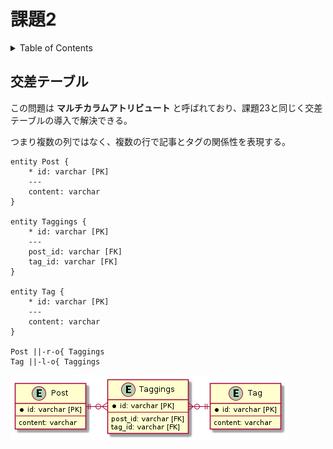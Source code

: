 # 課題2

<!-- START doctoc generated TOC please keep comment here to allow auto update -->
<!-- DON'T EDIT THIS SECTION, INSTEAD RE-RUN doctoc TO UPDATE -->
<details>
<summary>Table of Contents</summary>

- [交差テーブル](#%E4%BA%A4%E5%B7%AE%E3%83%86%E3%83%BC%E3%83%96%E3%83%AB)

</details>
<!-- END doctoc generated TOC please keep comment here to allow auto update -->

## 交差テーブル

この問題は **マルチカラムアトリビュート** と呼ばれており、課題23と同じく交差テーブルの導入で解決できる。

つまり複数の列ではなく、複数の行で記事とタグの関係性を表現する。

```puml
entity Post {
    * id: varchar [PK]
    ---
    content: varchar
}

entity Taggings {
    * id: varchar [PK]
    ---
    post_id: varchar [FK]
    tag_id: varchar [FK]
}

entity Tag {
    * id: varchar [PK]
    ---
    content: varchar
}

Post ||-r-o{ Taggings
Tag ||-l-o{ Taggings
```

![](../assets/answer.png)
